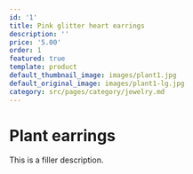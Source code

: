 ```yaml
---
id: '1'
title: Pink glitter heart earrings
description: ''
price: '5.00'
order: 1
featured: true
template: product
default_thumbnail_image: images/plant1.jpg
default_original_image: images/plant1-lg.jpg
category: src/pages/category/jewelry.md
---
```

# Plant earrings

This is a filler description.
